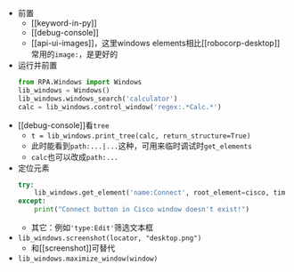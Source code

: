 - 前置
  - [[keyword-in-py]]
  - [[debug-console]]
  - [[api-ui-images]]，这里windows elements相比[[robocorp-desktop]]常用的`image:`，是更好的
- 运行并前置
  ```python
  from RPA.Windows import Windows
  lib_windows = Windows()
  lib_windows.windows_search('calculator')
  calc = lib_windows.control_window('regex:.*Calc.*')
  ```
- [[debug-console]]看`tree`
  - `t = lib_windows.print_tree(calc, return_structure=True)`
  - 此时能看到`path:...|...`这种，可用来临时调试时`get_elements`
  - `calc`也可以改成`path:...`
- 定位元素
    ```python
    try:
        lib_windows.get_element('name:Connect', root_element=cisco, timeout=0.2) # if you used contrl_window before, `root_element` would be optional
    except:
        print("Connect button in Cisco window doesn't exist!")
    ```
    - 其它：例如`'type:Edit'`筛选文本框
- `lib_windows.screenshot(locator, "desktop.png")`
  - 和[[screenshot]]可替代
- `lib_windows.maximize_window(window)`